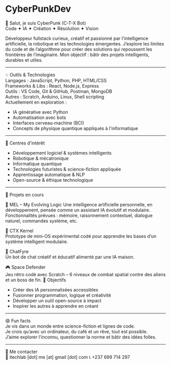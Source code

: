 # CyberPunkDev
👋 Salut, je suis CyberPunk (C-T-X Bot)  
Code ✦ IA ✦ Création ✦ Résolution ✦ Vision

Développeur fullstack curieux, créatif et passionné par l'intelligence artificielle, la robotique et les technologies émergentes. J’explore les limites du code et de l’algorithme pour créer des solutions qui repoussent les frontières de l’imaginaire. Mon objectif : bâtir des projets intelligents, durables et utiles.

---

💡 Outils & Technologies  
Langages : JavaScript, Python, PHP, HTML/CSS  
Frameworks & Libs : React, Node.js, Express  
Outils : VS Code, Git & GitHub, Postman, MongoDB  
Autres : Scratch, Arduino, Linux, Shell scripting  
Actuellement en exploration :  
- IA générative avec Python  
- Automatisation avec bots  
- Interfaces cerveau-machine (BCI)  
- Concepts de physique quantique appliqués à l'informatique  

---

🌱 Centres d'intérêt  
- Développement logiciel & systèmes intelligents  
- Robotique & mécatronique  
- Informatique quantique  
- Technologies futuristes & science-fiction appliquée  
- Apprentissage automatique & NLP  
- Open-source & éthique technologique  

---

🚧 Projets en cours  

🧠 MEL – My Evolving Logic
Une intelligence artificielle personnelle, en développement, pensée comme un assistant IA évolutif et modulaire.  
Fonctionnalités prévues : mémoire, raisonnement contextuel, dialogue naturel, commandes système, etc.

🤖 CTX Kernel  
Prototype de mini-OS expérimental codé pour apprendre les bases d’un système intelligent modulaire.

💬 ChatFyre  
Un bot de chat créatif et éducatif alimenté par une IA maison.

🎮 Space Defender  
Jeu rétro codé avec Scratch – 6 niveaux de combat spatial contre des aliens et un boss de fin.
🎯 Objectifs  
- Créer des IA personnalisées accessibles  
- Fusionner programmation, logique et créativité  
- Développer un outil open-source à impact  
- Inspirer les autres à apprendre en créant  

---

😄 Fun facts  
Je vis dans un monde entre science-fiction et lignes de code.  
Je crois qu’avec un ordinateur, du café et un rêve, tout est possible.  
J’aime explorer l’inconnu, questionner la norme et bâtir des idées folles.

---

💬 Me contacter  
📧 itechlab [dot] me [at] gmail [dot] com
📞 +237 699 714 297

